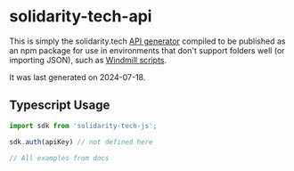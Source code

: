 # solidarity-tech-api

This is simply the solidarity.tech [API generator](https://docs.solidarity.tech/reference/solidarity-tech-api) compiled to be published as an npm package
for use in environments that don't support folders well (or importing JSON),
such as [Windmill scripts](https://windmill.dev/).

It was last generated on 2024-07-18.

## Typescript Usage

```typescript
import sdk from 'solidarity-tech-js';

sdk.auth(apiKey) // not defined here

// All examples from docs
```


